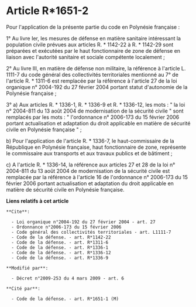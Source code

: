 # Article R*1651-2

Pour l'application de la présente partie du code en Polynésie française : 

1° Au livre Ier, les mesures de défense en matière sanitaire intéressant la population civile prévues aux articles R. *
1142-22 à R. * 1142-29 sont préparées et exécutées par le haut fonctionnaire de zone de défense en liaison avec l'autorité
sanitaire et sociale compétente localement ; 

2° Au livre III, en matière de défense non militaire, la référence à l'article L. 1111-7 du code général des collectivités
territoriales mentionné au 7° de l'article R. * 1311-6 est remplacée par la référence à l'article 27 de la loi organique n°
2004-192 du 27 février 2004 portant statut d'autonomie de la Polynésie française ; 

3° a) Aux articles R. * 1336-1, R. * 1336-9 et R. * 1336-12, les mots : " la loi n° 2004-811 du 13 août 2004 de modernisation
de la sécurité civile " sont remplacés par les mots : " l'ordonnance n° 2006-173 du 15 février 2006 portant actualisation et
adaptation du droit applicable en matière de sécurité civile en Polynésie française " ; 

b) Pour l'application de l'article R. * 1336-7, le haut-commissaire de la République en Polynésie française, haut
fonctionnaire de zone, représente le commissaire aux transports et aux travaux publics et de bâtiment ; 

c) A l'article R. * 1336-14, la référence aux articles 27 et 28 de la loi n° 2004-811 du 13 août 2004 de modernisation de la
sécurité civile est remplacée par la référence à l'article 16 de l'ordonnance n° 2006-173 du 15 février 2006 portant
actualisation et adaptation du droit applicable en matière de sécurité civile en Polynésie française.

**Liens relatifs à cet article**

	**Cite**:

	  - Loi organique n°2004-192 du 27 février 2004 - art. 27
	  - Ordonnance n°2006-173 du 15 février 2006
	  - Code général des collectivités territoriales - art. L1111-7
	  - Code de la défense. - art. R*1142-22
	  - Code de la défense. - art. R*1311-6
	  - Code de la défense. - art. R*1336-1
	  - Code de la défense. - art. R*1336-12
	  - Code de la défense. - art. R*1336-9

	**Modifié par**:

	  - Décret n°2009-253 du 4 mars 2009 - art. 6

	**Cité par**:

	  - Code de la défense. - art. R*1651-1 (M)
